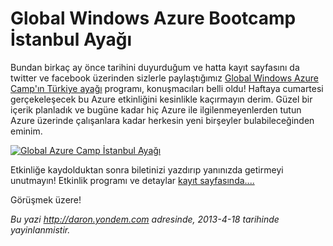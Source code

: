 # Global Windows Azure Bootcamp İstanbul Ayağı
Bundan birkaç ay önce tarihini duyurduğum ve hatta kayıt sayfasını da
twitter ve facebook üzerinden sizlerle paylaştığımız [Global Windows
Azure Camp'ın Türkiye
ayağı](http://azurebootcampturkiye-daron.eventbrite.com/) programı,
konuşmacıları belli oldu! Haftaya cumartesi gerçekeleşecek bu Azure
etkinliğini kesinlikle kaçırmayın derim. Güzel bir içerik planladık ve
bugüne kadar hiç Azure ile ilgilenmeyenlerden tutun Azure üzerinde
çalışanlara kadar herkesin yeni birşeyler bulabileceğinden eminim.

[![Global Azure Camp İstanbul
Ayağı](media/Global_Windows_Azure_Bootcamp_Istanbul_Ayagi/azure.jpg)](http://azurebootcampturkiye-daron.eventbrite.com/)

Etkinliğe kaydolduktan sonra biletinizi yazdırıp yanınızda getirmeyi
unutmayın! Etkinlik programı ve detaylar [kayıt
sayfasında....](http://azurebootcampturkiye-daron.eventbrite.com/)

Görüşmek üzere!



*Bu yazi http://daron.yondem.com adresinde, 2013-4-18 tarihinde yayinlanmistir.*
